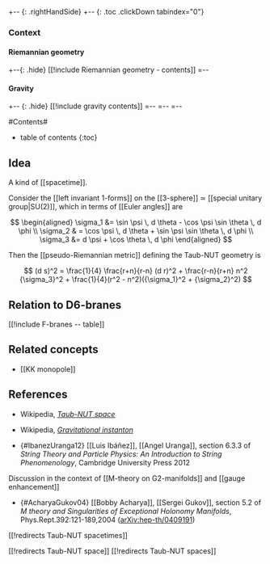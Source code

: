 
+-- {: .rightHandSide}
+-- {: .toc .clickDown tabindex="0"}
### Context
#### Riemannian geometry
+--{: .hide}
[[!include Riemannian geometry - contents]]
=--
#### Gravity
+-- {: .hide}
[[!include gravity contents]]
=--
=--
=--

#Contents#
* table of contents
{:toc}

## Idea


A kind of [[spacetime]].

Consider the [[left invariant 1-forms]] on the [[3-sphere]] $\simeq$ 
[[special unitary group|SU(2)]], which in terms of [[Euler angles]] are

$$
  \begin{aligned}
     \sigma_1 &= \sin \psi \, d \theta - \cos \psi \sin \theta \, d \phi
     \\
     \sigma_2 & = \cos \psi \, d \theta + \sin \psi \sin \theta \, d \phi
     \\
     \sigma_3 &= d \psi + \cos \theta \, d \phi
  \end{aligned}
$$

Then the [[pseudo-Riemannian metric]] defining the Taub-NUT geometry is 

$$
  (d s)^2 = \frac{1}{4} \frac{r+n}{r-n} (d r)^2 + \frac{r-n}{r+n} n^2 {\sigma_3}^2 + \frac{1}{4}(r^2 - n^2)({\sigma_1}^2 + {\sigma_2}^2)
$$

## Relation to D6-branes

[[!include F-branes -- table]]

## Related concepts

* [[KK monopole]]

## References


* Wikipedia, _[Taub-NUT space](http://en.wikipedia.org/wiki/Taub%E2%80%93NUT_space)_

* Wikipedia, _[Gravitational instanton](http://en.wikipedia.org/wiki/Gravitational_instanton)_

* {#IbanezUranga12} [[Luis Ibáñez]], [[Angel Uranga]], section 6.3.3 of _String Theory and Particle Physics: An Introduction to String Phenomenology_, Cambridge University Press 2012

Discussion in the context of [[M-theory on G2-manifolds]] and [[gauge enhancement]]

* {#AcharyaGukov04} [[Bobby Acharya]], [[Sergei Gukov]], section 5.2 of _M theory and Singularities of Exceptional Holonomy Manifolds_, Phys.Rept.392:121-189,2004 ([arXiv:hep-th/0409191](http://arxiv.org/abs/hep-th/0409191))



[[!redirects Taub-NUT spacetimes]]

[[!redirects Taub-NUT space]]
[[!redirects Taub-NUT spaces]]